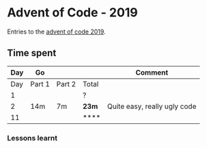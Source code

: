 # Advent of Code - 2019

Entries to the [advent of code 2019](https://adventofcode.com/2019).

## Time spent

| Day | Go     |        |          | Comment                      |
| --- | ------ | ------ | -------- | ---------------------------- |
| Day | Part 1 | Part 2 | Total    |                              |
| 1   |        |        | ?        |                              |
| 2   | 14m    | 7m     | **23m**  | Quite easy, really ugly code |
| 11  |        |        | \*\*\*\* |

### Lessons learnt

